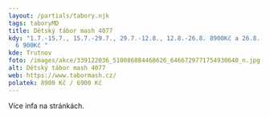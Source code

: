 ```yaml
---
layout: /partials/tabory.njk
tags: taboryMD
title: Dětský tábor mash 4077
kdy: "1.7.-15.7., 15.7.-29.7., 29.7.-12.8., 12.8.-26.8. 8900Kč a 26.8.-2.9.2023
  6 900Kč "
kde: Trutnov
foto: /images/akce/339122036_510086884468626_6466729771754930640_n.jpg
alt: Dětský tábor mash 4077
web: https://www.tabormash.cz/
polatek: 8900 Kč / 6900 Kč
---
```

V﻿íce infa na stránkách.
